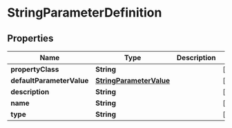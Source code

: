 

# StringParameterDefinition


## Properties

Name | Type | Description | Notes
------------ | ------------- | ------------- | -------------
**propertyClass** | **String** |  |  [optional]
**defaultParameterValue** | [**StringParameterValue**](StringParameterValue.md) |  |  [optional]
**description** | **String** |  |  [optional]
**name** | **String** |  |  [optional]
**type** | **String** |  |  [optional]



